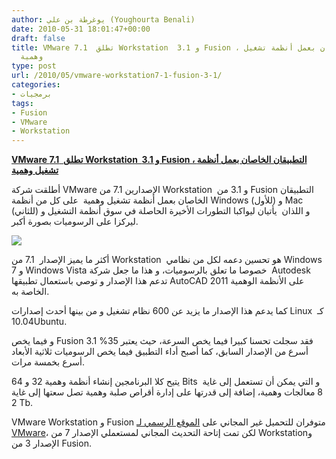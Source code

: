 ```yaml
---
author: يوغرطة بن علي (Youghourta Benali)
date: 2010-05-31 18:01:47+00:00
draft: false
title: VMware تطلق  7.1 Workstation  و 3.1 Fusion ، التطبيقان الخاصان بعمل أنظمة تشغيل
  وهمية
type: post
url: /2010/05/vmware-workstation7-1-fusion-3-1/
categories:
- برمجيات
tags:
- Fusion
- VMware
- Workstation
---
```


[**VMware تطلق  7.1 Workstation  و 3.1 Fusion ، التطبيقان الخاصان بعمل أنظمة تشغيل وهمية**](https://www.it-scoop.com/2010/05/VMware-Workstation7-1-Fusion-3-1)


أطلقت شركة VMware الإصدارين 7.1 من Workstation  و 3.1 من Fusion التطبيقان الخاصان بعمل أنظمة تشغيل وهمية  على كل من أنظمة Windows (للأول) و Mac (للثاني) و اللذان  يأتيان ليواكبا التطورات الأخيرة الحاصلة في سوق أنظمة التشغيل و ليركزا على الرسوميات بصورة أكبر.

[![](https://www.it-scoop.com/wp-content/uploads/2010/05/vmware-logo.jpg)
](https://www.it-scoop.com/2010/05/VMware-Workstation7-1-Fusion-3-1)

أكثر ما يميز الإصدار  7.1 من Workstation  هو تحسين دعمه لكل من نظامي Windows 7 و Windows Vista خصوصا ما تعلق بالرسوميات، و هذا ما جعل شركة  Autodesk تدعم هذا الإصدار و توصي باستعمال تطبيقها AutoCAD 2011 على الأنظمة الوهمية الخاصة به.

كما يدعم هذا الإصدار ما يزيد عن 600 نظام تشغيل و من بينها أحدث إصدارات Linux كـ  10.04Ubuntu.

و فيما يخص Fusion 3.1 فقد سجلت تحسنا كبيرا فيما يخص السرعة، حيث يعتبر 35% أسرع من الإصدار السابق، كما أصبح أداء التطبيق فيما يخص الرسوميات ثلاثية الأبعاد أسرع بخمسة مرات.

يتيح كلا البرنامجين إنشاء أنظمة وهمية 32 و 64 Bits  و التي يمكن أن تستعمل إلى غاية 8 معالجات وهمية، إضافة إلى قدرتها على إدارة أقراص صلبة وهمية تصل سعتها إلى غاية 2 Tb.

VMware Workstation و Fusion متوفران للتحميل غير المجاني على [الموقع الرسمي لـ VMware](http://www.vmware.com/)، لكن تمت إتاحة التحديث المجاني لمستعملي الإصدار 7 من Workstationو الإصدار 3 من Fusion.
